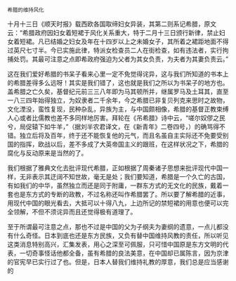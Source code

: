     希腊的维持风化 

   十月十三日《顺天时报》载西欧各国取缔妇女异装，其第二则系记希腊，原文云：“希腊政府因妇女着短裙于风化关系重大，特于二月十三日颁行新律，禁止妇女着短裙。凡已结婚之妇女及年在十四岁以上之未婚女子，其所着之裙距地面不得过英尺七寸半。今已实施此律，特派女检查员二人在街检查，如有违法者，实行拘捕处罚。其最可注意之点即希政府强迫为父者为其女负责，为夫者为其妻负责云。”

   这在我们爱好希腊的书呆子看来心里一定不免觉得诧异，这与我们所知道的书本上的希腊差得多么远呀！其实是我们错了，这也就是我们之所以为书呆子的地方也。盖希腊之亡久矣，基督纪元前三三八年即为马其顿所并，继属罗马及土耳其，直至一八三四年始得独立，为奴隶者二千余年，今之希腊已非复贝列克来思时之故物，文化湮没，蛮性复现，民种杂乱，异族为主，与中国颇相像，希腊的基督正教束缚人心或者比儒教也差不多同样地厉害。拜轮在《吊希腊》诗中云，“嗟尔奴僇之民兮，局促辕下如牛羊，”（据刘半农君译文，在《新青年》二卷四号，）的确骂得不错。独立后将及百年，终于还不能恢复他的元气，而且名虽自主实际还不免要受别国的指挥，欧战以后，差不多成了大英帝国主义的跟班，在这样状况之下，希腊的腐化与反动原来是当然的了。

   我们根据了雅典文化去批评现代希腊，正如根据了周秦诸子思想来批评现代中国一样，无非表示其迂阔不知世故，毫无是处；我们要知道，希腊是一个久亡的古国，有如我们的中华，虽然独立而还是同于附庸，一群东方式的无文化的民族，戴着一套也是东方式的专断的政教，不过名称还叫作希腊罢了。所以要了解希腊的近事，用现代中国的眼光看去，大抵可以十得八九，上边所记的禁短裙的用意也便可以完全领解，不但不须诧异而且还觉得极有道理了。

   至于所谓最可注意之点，那也不过是中国的父为子纲夫为妻纲的遗意，一点儿都没有什么奇怪。日本到底也还是东方民族，又负有替中国维持风教的责任，所以听见这类消息特别高兴，汇集发表，用心之深至可佩服，只可惜中国原是东方文明的代表，一切奇事怪话他都全备，虽有希腊的良法美意，在中国却已属陈言，因为京津的官宪早已实行过了也。但是，日本人替我们维持礼教的厚意，我们总是应当感谢的

